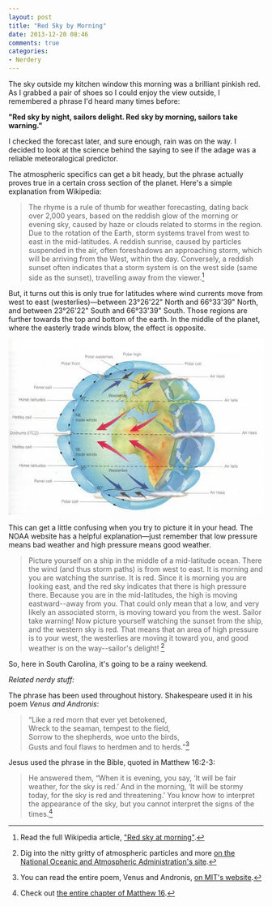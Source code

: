 ```yaml
---
layout: post
title: "Red Sky by Morning"
date: 2013-12-20 08:46
comments: true
categories: 
- Nerdery
---
```


The sky outside my kitchen window this morning was a brilliant pinkish red. As I grabbed a pair of shoes so I could enjoy the view outside, I remembered a phrase I'd heard many times before: 

**"Red sky by night, sailors delight. Red sky by morning, sailors take warning."**

I checked the forecast later, and sure enough, rain was on the way. I decided to look at the science behind the saying to see if the adage was a reliable meteoralogical predictor. 

The atmospheric specifics can get a bit heady, but the phrase actually proves true in a certain cross section of the planet. Here's a simple explanation from Wikipedia: 

> The rhyme is a rule of thumb for weather forecasting, dating back over 2,000 years, based on the reddish glow of the morning or evening sky, caused by haze or clouds related to storms in the region. Due to the rotation of the Earth, storm systems travel from west to east in the mid-latitudes. A reddish sunrise, caused by particles suspended in the air, often foreshadows an approaching storm, which will be arriving from the West, within the day. Conversely, a reddish sunset often indicates that a storm system is on the west side (same side as the sunset), travelling away from the viewer.[^1]

But, it turns out this is only true for latitudes where wind currents move from west to east (westerlies)—between 23°26'22" North and 66°33'39" North, and between 23°26'22" South and 66°33'39" South. Those regions are further towards the top and bottom of the earth. In the middle of the planet, where the easterly trade winds blow, the effect is opposite.

<img src="/images/blog/2013/12/global-winds.jpg">

This can get a little confusing when you try to picture it in your head. The NOAA website has a helpful explanation—just remember that low pressure means bad weather and high pressure means good weather. 

> Picture yourself on a ship in the middle of a mid-latitude ocean. There the wind (and thus storm paths) is from west to east. It is morning and you are watching the sunrise. It is red. Since it is morning you are looking east, and the red sky indicates that there is high pressure there. Because you are in the mid-latitudes, the high is moving eastward--away from you. That could only mean that a low, and very likely an associated storm, is moving toward you from the west.  Sailor take warning! Now picture yourself watching the sunset from the ship, and the western sky is red.  That means that an area of high pressure is to your west, the westerlies are moving it toward you, and good weather is on the way--sailor's delight! [^2] 

So, here in South Carolina, it's going to be a rainy weekend. 

*Related nerdy stuff:*

The phrase has been used throughout history. Shakespeare used it in his poem *Venus and Andronis*: 

> “Like a red morn that ever yet betokened,<br>
Wreck to the seaman, tempest to the field,<br>
Sorrow to the shepherds, woe unto the birds,<br>
Gusts and foul flaws to herdmen and to herds.”[^3]

Jesus used the phrase in the Bible, quoted in Matthew 16:2-3: 

> He answered them, “When it is evening, you say, ‘It will be fair weather, for the sky is red.’ And in the morning, ‘It will be stormy today, for the sky is red and threatening.’ You know how to interpret the appearance of the sky, but you cannot interpret the signs of the times.[^4]

[^1]: Read the full Wikipedia article, ["Red sky at morning"](http://en.wikipedia.org/wiki/Red_sky_at_morning). 
[^2]: Dig into the nitty gritty of atmospheric particles and more [on the National Oceanic and Atmospheric Administration's site](http://www.esrl.noaa.gov/gmd/grad/about/redsky/).   
[^3]: You can read the entire poem, Venus and Andronis, [on MIT's website](http://shakespeare.mit.edu/Poetry/VenusAndAdonis.html). 
[^4]: Check out [the entire chapter of Matthew 16](http://www.esvbible.org/Matthew+16/). 